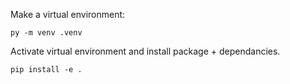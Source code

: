 Make a virtual environment:

```
py -m venv .venv
```

Activate virtual environment and install package + dependancies.

```
pip install -e .
```
